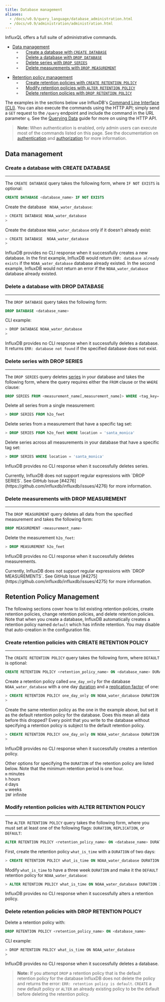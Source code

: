 ```yaml
---
title: Database management
aliases:
  - /docs/v0.9/query_language/database_administration.html
  - /docs/v0.9/administration/administration.html
---
```


InfluxQL offers a full suite of administrative commands. 

* [Data management](../administration/administration.html#data-management)    
&nbsp;&nbsp;&nbsp;◦&nbsp;&nbsp;&nbsp;&nbsp;&nbsp;&nbsp;[Create a database with `CREATE DATABASE`](../administration/administration.html#create-a-database-with-create-database)    
&nbsp;&nbsp;&nbsp;◦&nbsp;&nbsp;&nbsp;&nbsp;&nbsp;&nbsp;[Delete a database with `DROP DATABASE`](../administration/administration.html#delete-a-database-with-drop-database)  
&nbsp;&nbsp;&nbsp;◦&nbsp;&nbsp;&nbsp;&nbsp;&nbsp;&nbsp;[Delete series with `DROP SERIES`](../administration/administration.html#delete-series-with-drop-series)  
&nbsp;&nbsp;&nbsp;◦&nbsp;&nbsp;&nbsp;&nbsp;&nbsp;&nbsp;[Delete measurements with `DROP MEASUREMENT`](../administration/administration.html#delete-measurements-with-drop-measurement)  

* [Retention policy management](../administration/administration.html#retention-policy-management)  
&nbsp;&nbsp;&nbsp;◦&nbsp;&nbsp;&nbsp;&nbsp;&nbsp;&nbsp;[Create retention policies with `CREATE RETENTION POLICY`](../administration/administration.html#create-retention-policies-with-create-retention-policy)    
&nbsp;&nbsp;&nbsp;◦&nbsp;&nbsp;&nbsp;&nbsp;&nbsp;&nbsp;[Modify retention policies with `ALTER RETENTION POLICY`](../administration/administration.html#modify-retention-policies-with-alter-retention-policy)   
&nbsp;&nbsp;&nbsp;◦&nbsp;&nbsp;&nbsp;&nbsp;&nbsp;&nbsp;[Delete retention policies with `DROP RETENTION POLICY`](../administration/administration.html#delete-retention-policies-with-drop-retention-policy)   

The examples in the sections below use InfluxDB's [Command Line Interface (CLI)](../introduction/getting_started.html). You can also execute the commands using the HTTP API; simply  send a `GET` request to the `/query` endpoint and include the command in the URL parameter `q`. See the [Querying Data](../guides/querying_data.html) guide for more on using the HTTP API.

> **Note:** When authentication is enabled, only admin users can execute most of the commands listed on this page. See the documentation on [authentication](authentication.html) and [authorization](authorization.html) for more information.

## Data management

### Create a database with CREATE DATABASE
---
The `CREATE DATABASE` query takes the following form, where `IF NOT EXISTS` is optional:
```sql
CREATE DATABASE <database_name> IF NOT EXISTS
```

Create the database ` NOAA_water_database`:
```sh
> CREATE DATABASE NOAA_water_database
>
```

Create the database `NOAA_water_database` only if it doesn't already exist:
```sh
> CREATE DATABASE  NOAA_water_database
>
```

InfluxDB provides no CLI response when it successfully creates a new database. In the first example, InfluxDB would return `ERR: database already exists` if the `NOAA_water_database` database already existed. In the second example, InfluxDB would not return an error if the `NOAA_water_database` database already existed.

### Delete a database with DROP DATABASE
---
The `DROP DATABASE` query takes the following form:
```sql
DROP DATABASE <database_name> 
```

CLI example:
```sh
> DROP DATABASE NOAA_water_database
>
```

InfluxDB provides no CLI response when it successfully deletes a database. It returns `ERR: database not found` if the specified database does not exist.

### Delete series with DROP SERIES
---
The `DROP SERIES` query deletes [series](../concepts/glossary.html#series) in your database and takes the following form, where the query requires either the `FROM` clause or the `WHERE` clause:
```sql
DROP SERIES FROM <measurement_name[,measurement_name]> WHERE <tag_key='tag_value'>
```

Delete all series from a single measurement:
```sql
> DROP SERIES FROM h2o_feet
```

Delete series from a measurement that have a specific tag set:
```sql
> DROP SERIES FROM h2o_feet WHERE location = 'santa_monica'
```

Delete series across all measurements in your database that have a specific tag set:
```sql
> DROP SERIES WHERE location = 'santa_monica'
```

InfluxDB provides no CLI response when it successfully deletes series.

<dt> Currently, InfluxDB does not support regular expressions with `DROP SERIES`. See GitHub Issue [#4276](https://github.com/influxdb/influxdb/issues/4276) for more information. </dt>

### Delete measurements with DROP MEASUREMENT
---
The `DROP MEASUREMENT` query deletes all data from the specified measurement and takes the following form:
```sql
DROP MEASUREMENT <measurement_name>
```

Delete the measurement `h2o_feet`:
```sql
> DROP MEASUREMENT h2o_feet
```

InfluxDB provides no CLI response when it successfully deletes measurements.

<dt> Currently, InfluxDB does not support regular expressions with `DROP MEASUREMENTS`. See GitHub Issue [#4275](https://github.com/influxdb/influxdb/issues/4275) for more information. </dt>

## Retention Policy Management
The following sections cover how to list existing retention policies, create retention policies, change retention policies, and delete retention policies. Note that when you create a database, InfluxDB automatically creates a retention policy named `default` which has infinite retention. You may disable that auto-creation in the configuration file.

### Create retention policies with CREATE RETENTION POLICY
---
The `CREATE RETENTION POLICY` query takes the following form, where `DEFAULT` is optional:
```sql
CREATE RETENTION POLICY <retention_policy_name> ON <database_name> DURATION <duration> REPLICATION <n> DEFAULT
```

Create a retention policy called `one_day_only` for the database `NOAA_water_database` with a one day [duration](../concepts/glossary.html#duration) and a [replication factor](../concepts/glossary.html#replication-factor) of one:
```sql
> CREATE RETENTION POLICY one_day_only ON NOAA_water_database DURATION 1d REPLICATION 1
>
```

Create the same retention policy as the one in the example above, but set it as the default retention policy for the database. Does this mean all data before this dropped? Every point that you write to the database without specifying a retention policy is subject to the default retention policy.
```sql
> CREATE RETENTION POLICY one_day_only ON NOAA_water_database DURATION 1d REPLICATION 1 DEFAULT
>
```

InfluxDB provides no CLI response when it successfully creates a retention policy.

Other options for specifying the `DURATION` of the retention policy are listed below. Note that the minimum retention period is one hour.  
`m` minutes  
`h` hours  
`d` days  
`w` weeks  
`INF` infinite

### Modify retention policies with ALTER RETENTION POLICY
---
The `ALTER RETENTION POLICY` query takes the following form, where you must set at least one of the following flags: `DURATION`, `REPLICATION`, or `DEFAULT`:
```sql
ALTER RETENTION POLICY <retention_policy_name> ON <database_name> DURATION <duration> REPLICATION <n> DEFAULT
```

First, create the retention policy `what_is_time` with a `DURATION` of two days:
```sql
> CREATE RETENTION POLICY what_is_time ON NOAA_water_database DURATION 2d REPLICATION 1
```

Modify `what_is_time` to have a three week `DURATION` and make it the `DEFAULT` retention policy for `NOAA_water_database`:
```sql
> ALTER RETENTION POLICY what_is_time ON NOAA_water_database DURATION 2w DEFAULT
```

InfluxDB provides no CLI response when it successfully alters a retention policy.

### Delete retention policies with DROP RETENTION POLICY
Delete a retention policy with:
```sql
DROP RETENTION POLICY <retention_policy_name> ON <database_name>
```

CLI example:
```sh
> DROP RETENTION POLICY what_is_time ON NOAA_water_database
>
```

InfluxDB provides no CLI response when it successfully deletes a database.

>**Note:** If you attempt `DROP` a retention policy that is the default retention policy for the database InfluxDB does not delete the policy and returns the error: `ERR: retention policy is default`. `CREATE` a new default policy or `ALTER` an already existing policy to be the default before deleting the retention policy.



